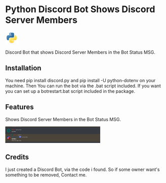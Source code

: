 # Python Discord Bot Shows Discord Server Members 
<p align="left"> <a href="https://www.python.org" target="_blank" rel="noreferrer"> <img src="https://raw.githubusercontent.com/devicons/devicon/master/icons/python/python-original.svg" alt="python" width="40" height="40"/> </a> </p>
Discord Bot that shows Discord Server Members in the Bot Status MSG.

**Installation**
------------------
You need pip install discord.py and pip install -U python-dotenv on your machine. Then You can run the bot via the .bat script included. If you want you can set up a botrestart.bat script included in the package.

**Features**
------------------
Shows Discord Server Members in the Bot Status MSG.

<img
  src="https://github.com/PacoSLO/python-discordbot-server-uptime/blob/main/uptime.PNG"
  alt="Alt text"
  title="Optional title"
  style="display: inline-block; margin: 0 auto; max-width: 300px">

**Credits**
------------------
I just created a Discord Bot, via the code i found.  So if some owner want's something to be removed, Contact me.
